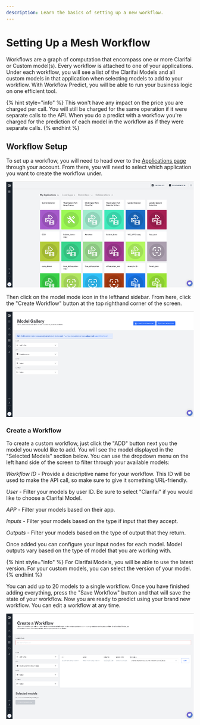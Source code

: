 ```yaml
---
description: Learn the basics of setting up a new workflow.
---
```


# Setting Up a Mesh Workflow

Workflows are a graph of computation that encompass one or more Clarifai or Custom model\(s\). Every workflow is attached to one of your applications. Under each workflow, you will see a list of the Clarifai Models and all custom models in that application when selecting models to add to your workflow. With Workflow Predict, you will be able to run your business logic on one efficient tool.

{% hint style="info" %}
This won't have any impact on the price you are charged per call. You will still be charged for the same operation if it were separate calls to the API. When you do a predict with a workflow you're charged for the prediction of each model in the workflow as if they were separate calls.
{% endhint %}

## Workflow Setup

To set up a workflow, you will need to head over to the [Applications page](https://portal.clarifai.com/apps) through your account. From there, you will need to select which application you want to create the workflow under.

![AI Applications](../../.gitbook/assets/application-screen-new%20%282%29%20%281%29.png)

Then click on the model mode icon in the lefthand sidebar. From here, click the "Create Workflow" button at the top righthand corner of the screen.

![AI model gallery](../../.gitbook/assets/create-workflow-new%20%282%29%20%282%29%20%282%29%20%282%29%20%282%29%20%282%29%20%284%29%20%285%29%20%282%29.png)

### Create a Workflow

To create a custom workflow, just click the "ADD" button next you the model you would like to add. You will see the model displayed in the "Selected Models" section below. You can use the dropdown menu on the left hand side of the screen to filter through your available models:

_Workflow ID_ - Provide a descriptive name for your workflow. This ID will be used to make the API call, so make sure to give it something URL-friendly.

_User_ - Filter your models by user ID. Be sure to select "Clarifai" if you would like to choose a Clarifai Model.

_APP_ - Filter your models based on their app.

_Inputs_ - Filter your models based on the type if input that they accept.

_Outputs_ - Filter your models based on the type of output that they return.

Once added you can configure your input nodes for each model. Model outputs vary based on the type of model that you are working with.

{% hint style="info" %}
For Clarifai Models, you will be able to use the latest version. For your custom models, you can select the version of your model.
{% endhint %}

You can add up to 20 models to a single workflow. Once you have finished adding everything, press the "Save Workflow" button and that will save the state of your workflow. Now you are ready to predict using your brand new workflow. You can edit a workflow at any time.

![Create a workflow](../../.gitbook/assets/my-workflow-new%20%282%29%20%282%29%20%282%29%20%282%29%20%281%29.png)

